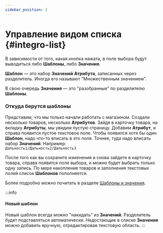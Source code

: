 ```yaml
---
sidebar_position: 2
---
```


# Управление видом списка {#integro-list}

В зависимости от того, какая кнопка нажата, в поле выбора будут выводиться либо **Шаблоны**, либо **Значения**.

**Шаблон** — это набор **Значений** **Атрибута**, записанных через разделитель. Иногда его называют "Множественным значением".

В свою очередь **Значения** — это "разобранные" по разделителю **Шаблоны**.

### Откуда берутся шаблоны

Представим, что мы только начали работать с магазином. Создали несколько товаров, несколько **Атрибутов**. Зайдя в карточку товара, на вкладку **Атрибуты**, мы увидим пустую страницу. Добавим **Атрибут**, и справа появится пустое текстовое поле. Чтобы появился хотя бы один **Шаблон**, надо что-то вписать в это поле. Точнее, туда надо вписать набор **Значений**. Например:  
`Дальность1/Дальность2/Дальность3`

После того как вы сохраните изменения и снова зайдете в карточку товара, справа появится поле выбора, и можно будет выбрать только одну запись. По мере накопления товаров и заполнения текстовых полей список **Шаблонов** пополняется.

Более подробно можно почитать в разделе [Шаблоны и значения](theory.html#theory-template).

:::info
#### Новый шаблон

Новый шаблон всегда можно "накидать" из **Значений**. Разделитель будет подставляться автоматически. Недостающие в списке **Значения** можно добавить вручную, отредактировав текстовую область.
:::

